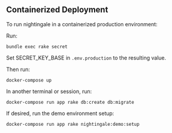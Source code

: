 ## Containerized Deployment

To run nightingale in a containerized production environment:

Run:

```bundle exec rake secret```

Set SECRET_KEY_BASE in `.env.production` to the resulting value.

Then run:

```docker-compose up```

In another terminal or session, run:

```docker-compose run app rake db:create db:migrate```

If desired, run the demo environment setup:

```docker-compose run app rake nightingale:demo:setup```
